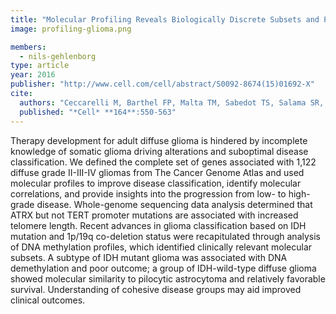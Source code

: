 ```yaml
---
title: "Molecular Profiling Reveals Biologically Discrete Subsets and Pathways of Progression in Diffuse Glioma"
image: profiling-glioma.png

members:
  - nils-gehlenborg
type: article
year: 2016
publisher: "http://www.cell.com/cell/abstract/S0092-8674(15)01692-X"
cite:
  authors: "Ceccarelli M, Barthel FP, Malta TM, Sabedot TS, Salama SR, Murray BA, Morozova O, Newton Y, Radenbaugh A, Pagnotta SM, Anjum S, Wang J, Manyam G, Zoppoli P, Ling S, Rao AA, Grifford M, Cherniack AD, Zhang H, Poisson L, Carlotti CG Jr, Tirapelli DP, Rao A, Mikkelsen T, Lau CC, Yung    WK, Rabadan R, Huse J, Brat DJ, Lehman NL, Barnholtz-Sloan JS, Zheng S, Hess K, Rao G, Meyerson M, Beroukhim R, Cooper L, Akbani R, Wrensch M, Haussler D, Aldape KD, Laird PW, Gutmann DH; TCGA Research Network, incl. N Gehlenborg, Noushmehr H, Iavarone A, Verhaak RG"
  published: "*Cell* **164**:550-563"
---
```

Therapy development for adult diffuse glioma is hindered by incomplete knowledge of somatic glioma driving alterations and suboptimal disease classification. We defined the complete set of genes associated with 1,122 diffuse grade II-III-IV gliomas from The Cancer Genome Atlas and used molecular profiles to improve disease classification, identify molecular correlations, and provide insights into the progression from low- to high-grade disease. Whole-genome sequencing data analysis determined that ATRX but not TERT promoter mutations are associated with increased telomere length. Recent advances in glioma classification based on IDH mutation and 1p/19q co-deletion status were recapitulated through analysis of DNA methylation profiles, which identified clinically relevant molecular subsets. A subtype of IDH mutant glioma was associated with DNA demethylation and poor outcome; a group of IDH-wild-type diffuse glioma showed molecular similarity to pilocytic astrocytoma and relatively favorable survival. Understanding of cohesive disease groups may aid improved clinical outcomes.